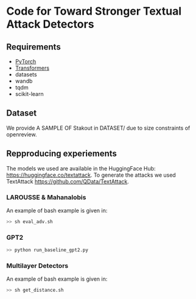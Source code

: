 # Code for Toward Stronger Textual Attack Detectors

## Requirements
* [PyTorch](http://pytorch.org/)
* [Transformers](https://github.com/huggingface/transformers)
* datasets
* wandb
* tqdm
* scikit-learn

## Dataset
We provide A SAMPLE OF Stakout in DATASET/ due to size constraints of openreview.

##  Repproducing experiements

The models we used are available in the HuggingFace Hub: https://huggingface.co/textattack. To generate the attacks we used TextAttack https://github.com/QData/TextAttack. 



### LAROUSSE & Mahanalobis


An example of bash example is given in:

```bash
>> sh eval_adv.sh
```

### GPT2 

```bash
>> python run_baseline_gpt2.py
```

### Multilayer Detectors

An example of bash example is given in:

```bash
>> sh get_distance.sh
```



